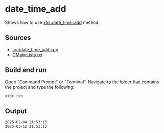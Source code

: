 # date_time_add

Shows how to use [xtd::date_time::add](https://gammasoft71.github.io/xtd/reference_guides/latest/classxtd_1_1date__time.html#a383491b411dbc746d01caedb353882a4) method.

## Sources

* [src/date_time_add.cpp](src/date_time_add.cpp)
* [CMakeLists.txt](CMakeLists.txt)

## Build and run

Open "Command Prompt" or "Terminal". Navigate to the folder that contains the project and type the following:

```cmake
xtdc run
```

## Output

```
2025-02-04 21:53:13
2025-03-12 21:53:13
```
